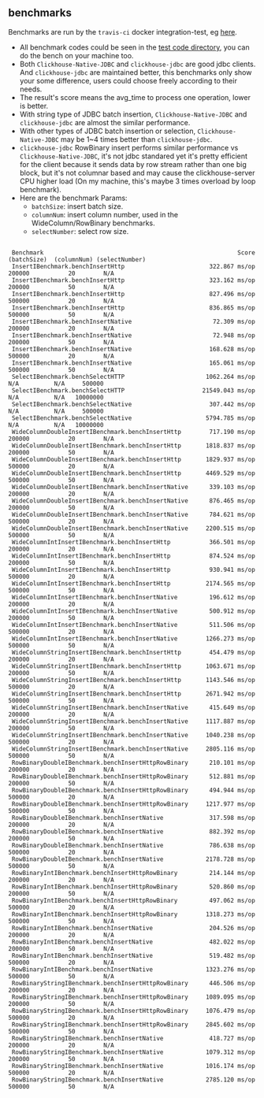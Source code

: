 ## benchmarks

Benchmarks are run by the `travis-ci` docker integration-test, eg [here](https://travis-ci.com/housepower/ClickHouse-Native-JDBC/builds/141995408#L5280).
- All benchmark codes could be seen in the [test code directory](https://github.com/housepower/Clickhouse-Native-JDBC/tree/master/src/test/java/com/github/housepower/jdbc/benchmark), you can do the bench on your machine too.
- Both  `Clickhouse-Native-JDBC` and `clickhouse-jdbc` are good jdbc clients. And `clickhouse-jdbc` are maintained better, 
    this benchmarks only show your some difference, users could choose freely according to their needs.
- The result's score means the avg_time to process one operation, lower is better.
- With string type of JDBC batch insertion, `Clickhouse-Native-JDBC` and `clickhouse-jdbc` are almost the similar performance.
- With other types of JDBC batch insertion or selection, `Clickhouse-Native-JDBC` may be 1~4 times better than `clickhouse-jdbc`.
- `clickhouse-jdbc` RowBinary insert performs similar performance vs `Clickhouse-Native-JDBC`, 
    it's not jdbc standared yet it's pretty efficient for the client because it sends data by row stream rather than one big block,
    but it's not columnar based and may cause the clickhouse-server CPU higher load (On my machine, this's maybe 3 times overload by loop benchmark).
- Here are the benchmark Params:
    - `batchSize`: insert batch size.
    - `columnNum`: insert column number, used in the WideColumn/RowBinary benchmarks.
    - `selectNumber`: select row size.
    
```
 
 Benchmark                                                       Score   (batchSize)  (columnNum) (selectNumber)
 InsertIBenchmark.benchInsertHttp                        322.867 ms/op     200000           20        N/A  
 InsertIBenchmark.benchInsertHttp                        323.162 ms/op     200000           50        N/A  
 InsertIBenchmark.benchInsertHttp                        827.496 ms/op     500000           20        N/A  
 InsertIBenchmark.benchInsertHttp                        836.865 ms/op     500000           50        N/A  
 InsertIBenchmark.benchInsertNative                       72.309 ms/op     200000           20        N/A  
 InsertIBenchmark.benchInsertNative                       72.948 ms/op     200000           50        N/A  
 InsertIBenchmark.benchInsertNative                      168.628 ms/op     500000           20        N/A  
 InsertIBenchmark.benchInsertNative                      165.061 ms/op     500000           50        N/A  
 SelectIBenchmark.benchSelectHTTP                       1062.264 ms/op        N/A          N/A     500000  
 SelectIBenchmark.benchSelectHTTP                      21549.043 ms/op        N/A          N/A   10000000  
 SelectIBenchmark.benchSelectNative                      307.442 ms/op        N/A          N/A     500000  
 SelectIBenchmark.benchSelectNative                     5794.785 ms/op        N/A          N/A   10000000  
 WideColumnDoubleInsertIBenchmark.benchInsertHttp        717.190 ms/op     200000           20        N/A  
 WideColumnDoubleInsertIBenchmark.benchInsertHttp       1818.837 ms/op     200000           50        N/A  
 WideColumnDoubleInsertIBenchmark.benchInsertHttp       1829.937 ms/op     500000           20        N/A  
 WideColumnDoubleInsertIBenchmark.benchInsertHttp       4469.529 ms/op     500000           50        N/A  
 WideColumnDoubleInsertIBenchmark.benchInsertNative      339.103 ms/op     200000           20        N/A  
 WideColumnDoubleInsertIBenchmark.benchInsertNative      876.465 ms/op     200000           50        N/A  
 WideColumnDoubleInsertIBenchmark.benchInsertNative      784.621 ms/op     500000           20        N/A  
 WideColumnDoubleInsertIBenchmark.benchInsertNative     2200.515 ms/op     500000           50        N/A  
 WideColumnIntInsertIBenchmark.benchInsertHttp           366.501 ms/op     200000           20        N/A  
 WideColumnIntInsertIBenchmark.benchInsertHttp           874.524 ms/op     200000           50        N/A  
 WideColumnIntInsertIBenchmark.benchInsertHttp           930.941 ms/op     500000           20        N/A  
 WideColumnIntInsertIBenchmark.benchInsertHttp          2174.565 ms/op     500000           50        N/A  
 WideColumnIntInsertIBenchmark.benchInsertNative         196.612 ms/op     200000           20        N/A  
 WideColumnIntInsertIBenchmark.benchInsertNative         500.912 ms/op     200000           50        N/A  
 WideColumnIntInsertIBenchmark.benchInsertNative         511.506 ms/op     500000           20        N/A  
 WideColumnIntInsertIBenchmark.benchInsertNative        1266.273 ms/op     500000           50        N/A  
 WideColumnStringInsertIBenchmark.benchInsertHttp        454.479 ms/op     200000           20        N/A  
 WideColumnStringInsertIBenchmark.benchInsertHttp       1063.671 ms/op     200000           50        N/A  
 WideColumnStringInsertIBenchmark.benchInsertHttp       1143.546 ms/op     500000           20        N/A  
 WideColumnStringInsertIBenchmark.benchInsertHttp       2671.942 ms/op     500000           50        N/A  
 WideColumnStringInsertIBenchmark.benchInsertNative      415.649 ms/op     200000           20        N/A  
 WideColumnStringInsertIBenchmark.benchInsertNative     1117.887 ms/op     200000           50        N/A  
 WideColumnStringInsertIBenchmark.benchInsertNative     1040.238 ms/op     500000           20        N/A  
 WideColumnStringInsertIBenchmark.benchInsertNative     2805.116 ms/op     500000           50        N/A  
 RowBinaryDoubleIBenchmark.benchInsertHttpRowBinary      210.101 ms/op     200000           20        N/A  
 RowBinaryDoubleIBenchmark.benchInsertHttpRowBinary      512.881 ms/op     200000           50        N/A  
 RowBinaryDoubleIBenchmark.benchInsertHttpRowBinary      494.944 ms/op     500000           20        N/A  
 RowBinaryDoubleIBenchmark.benchInsertHttpRowBinary     1217.977 ms/op     500000           50        N/A  
 RowBinaryDoubleIBenchmark.benchInsertNative             317.598 ms/op     200000           20        N/A  
 RowBinaryDoubleIBenchmark.benchInsertNative             882.392 ms/op     200000           50        N/A  
 RowBinaryDoubleIBenchmark.benchInsertNative             786.638 ms/op     500000           20        N/A  
 RowBinaryDoubleIBenchmark.benchInsertNative            2178.728 ms/op     500000           50        N/A  
 RowBinaryIntIBenchmark.benchInsertHttpRowBinary         214.144 ms/op     200000           20        N/A  
 RowBinaryIntIBenchmark.benchInsertHttpRowBinary         520.860 ms/op     200000           50        N/A  
 RowBinaryIntIBenchmark.benchInsertHttpRowBinary         497.062 ms/op     500000           20        N/A  
 RowBinaryIntIBenchmark.benchInsertHttpRowBinary        1318.273 ms/op     500000           50        N/A  
 RowBinaryIntIBenchmark.benchInsertNative                204.526 ms/op     200000           20        N/A  
 RowBinaryIntIBenchmark.benchInsertNative                482.022 ms/op     200000           50        N/A  
 RowBinaryIntIBenchmark.benchInsertNative                519.482 ms/op     500000           20        N/A  
 RowBinaryIntIBenchmark.benchInsertNative               1323.276 ms/op     500000           50        N/A  
 RowBinaryStringIBenchmark.benchInsertHttpRowBinary      446.506 ms/op     200000           20        N/A  
 RowBinaryStringIBenchmark.benchInsertHttpRowBinary     1089.095 ms/op     200000           50        N/A  
 RowBinaryStringIBenchmark.benchInsertHttpRowBinary     1076.479 ms/op     500000           20        N/A  
 RowBinaryStringIBenchmark.benchInsertHttpRowBinary     2845.602 ms/op     500000           50        N/A  
 RowBinaryStringIBenchmark.benchInsertNative             418.727 ms/op     200000           20        N/A  
 RowBinaryStringIBenchmark.benchInsertNative            1079.312 ms/op     200000           50        N/A  
 RowBinaryStringIBenchmark.benchInsertNative            1016.174 ms/op     500000           20        N/A  
 RowBinaryStringIBenchmark.benchInsertNative            2785.120 ms/op     500000           50        N/A  
```